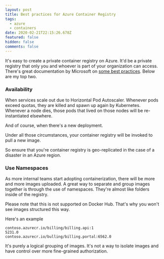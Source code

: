 ```yaml
---
layout: post
title: Best practices for Azure Container Registry
tags:
  - azure
  - containers
date: 2020-02-21T22:15:26.678Z
featured: false
hidden: false
comments: false
---
```

It's easy to create a private container registry on Azure. It'd be a private registry that only you and whoever is part of your organization can access. There's great documentation by Microsoft on [some best practices](https://docs.microsoft.com/en-us/azure/container-registry/container-registry-best-practices). Below are my top two.

<!--more-->

### Availability

When services scale out due to Horizontal Pod Autoscaler. 
Whenever pods exceed quotas, they are killed and spawn up again by Kubernetes. 
Whenever a node dies, those pods that lived on those nodes will be re-instantiated elsewhere.

And of course, when there's a new deployment. 

Under all those circumstances, your container registry will be invoked to pull a new image.

So ensure that you're container registry is geo-replicated in the case of a disaster in an Azure region.

### Use Namespaces

As more internal teams start adopting containerization, there will be more and more images uploaded. A great way to separate and group images together is through the use of namespaces. They're almost like folders inside of the registry. 

Please note that this is not supported on Docker Hub. That's why you won't see images structured this way.

Here's an example

```
contoso.azurecr.io/billing/billing.api:15231.0
contoso.azurecr.io/bulling/billing.portal:6562.0
```

It's purely a logical grouping of images. It's not a way to isolate images and have control over more fine-grained authorization.

